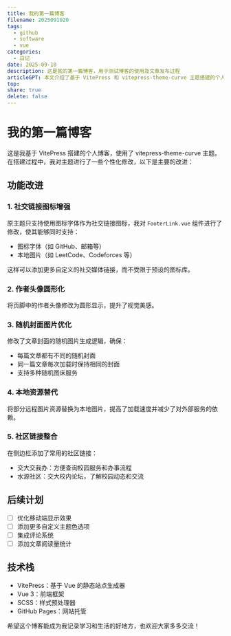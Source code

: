 ```yaml
---  
title: 我的第一篇博客
filename: 2025091020  
tags:
  - github 
  - software
  - vue 
categories:  
  - 日记  
date: 2025-09-10  
description: 这是我的第一篇博客，用于测试博客的使用及文章发布过程
articleGPT: 本文介绍了基于 VitePress 和 vitepress-theme-curve 主题搭建的个人博客及其个性化修改。主要改进包括：社交链接图标支持本地图片、作者头像圆形化、随机封面图片优化、本地资源替代远程资源，以及整合交大交我办和水源社区链接。文章还列出了后续开发计划和使用的技术栈，展示了博客的功能特点和未来发展方向。
top:   
share: true
delete: false
---  
```


# 我的第一篇博客

这是我基于 VitePress 搭建的个人博客，使用了 vitepress-theme-curve 主题。在搭建过程中，我对主题进行了一些个性化修改，以下是主要的改进：

## 功能改进

### 1. 社交链接图标增强

原主题只支持使用图标字体作为社交链接图标，我对 `FooterLink.vue` 组件进行了修改，使其能够同时支持：
- 图标字体（如 GitHub、邮箱等）
- 本地图片（如 LeetCode、Codeforces 等）

这样可以添加更多自定义的社交媒体链接，而不受限于预设的图标库。

### 2. 作者头像圆形化

将页脚中的作者头像修改为圆形显示，提升了视觉美感。

### 3. 随机封面图片优化

修改了文章封面的随机图片生成逻辑，确保：
- 每篇文章都有不同的随机封面
- 同一篇文章每次加载时保持相同的封面
- 支持多种随机图床服务

### 4. 本地资源替代

将部分远程图片资源替换为本地图片，提高了加载速度并减少了对外部服务的依赖。

### 5. 社区链接整合

在侧边栏添加了常用的社区链接：
- 交大交我办：方便查询校园服务和办事流程
- 水源社区：交大校内论坛，了解校园动态和交流

## 后续计划

- [ ] 优化移动端显示效果
- [ ] 添加更多自定义主题色选项
- [ ] 集成评论系统
- [ ] 添加文章阅读量统计

## 技术栈

- VitePress：基于 Vue 的静态站点生成器
- Vue 3：前端框架
- SCSS：样式预处理器
- GitHub Pages：网站托管

希望这个博客能成为我记录学习和生活的好地方，也欢迎大家多多交流！



